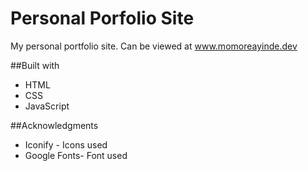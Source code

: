 # Personal Porfolio Site

My personal portfolio site. Can be viewed at www.momoreayinde.dev

##Built with

* HTML
* CSS
* JavaScript

##Acknowledgments

* Iconify - Icons used
* Google Fonts- Font used
